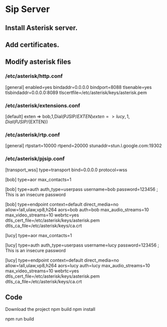 # Sip Server

## Install Asterisk server.

## Add certificates.

## Modify asterisk files

### /etc/asterisk/http.conf
[general]
enabled=yes
bindaddr=0.0.0.0
bindport=8088
tlsenable=yes
tlsbindaddr=0.0.0.0:8089
tlscertfile=/etc/asterisk/keys/asterisk.pem

### /etc/asterisk/extensions.conf
[default]
exten => bob,1,Dial(PJSIP/${EXTEN})
exten => lucy,1,Dial(PJSIP/${EXTEN})

### /etc/asterisk/rtp.conf
[general]
rtpstart=10000
rtpend=20000
stunaddr=stun.l.google.com:19302

### /etc/asterisk/pjsip.conf
[transport_wss]
type=transport
bind=0.0.0.0
protocol=wss

[bob]
type=aor
max_contacts=1

[bob]
type=auth
auth_type=userpass
username=bob
password=123456 ; This is an insecure password

[bob]
type=endpoint
context=default
direct_media=no
allow=!all,ulaw,vp8,h264
aors=bob
auth=bob
max_audio_streams=10
max_video_streams=10
webrtc=yes
dtls_cert_file=/etc/asterisk/keys/asterisk.pem
dtls_ca_file=/etc/asterisk/keys/ca.crt

[lucy]
type=aor
max_contacts=1

[lucy]
type=auth
auth_type=userpass
username=lucy
password=123456 ; This is an insecure password

[lucy]
type=endpoint
context=default
direct_media=no
allow=!all,ulaw,vp8,h264
aors=lucy
auth=lucy
max_audio_streams=10
max_video_streams=10
webrtc=yes
dtls_cert_file=/etc/asterisk/keys/asterisk.pem
dtls_ca_file=/etc/asterisk/keys/ca.crt




## Code
Download the project
npm build
npm install

npm run build


